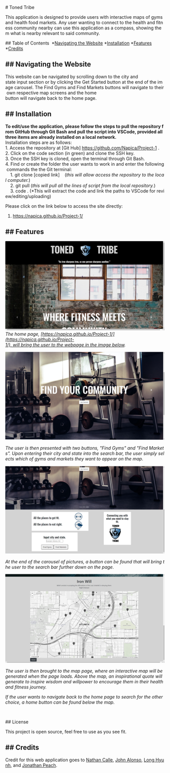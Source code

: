 # Toned Tribe

This application is designed to provide users with interactive maps of gyms and health food markets. Any user wanting to connect to the health and fitness community nearby can use this application as a compass, showing them what is nearby relevant to said community.

## Table of Contents 
*[Navigating the Website](#Navigating)
*[Installation](#installation)
*[Features](#features)
*[Credits](#credits)

## Navigating the Website 
---
This website can be navigated by scrolling down to the city and 
state input section or by clicking the Get Started button at the end of the image carousel. The Find Gyms and Find Markets buttons will navigate to their own respective map screens and the home 
button will navigate back to the home page.

## Installation
---
**To edit/use the application, please follow the steps to pull the repository from GitHub through Git Bash and pull the script into VSCode, provided all three items are already installed on a local network.**
Installation steps are as follows:
1. Access the repository at [Git Hub] https://github.com/Napica/Project-1 . 
2. Click on the code section (in green) and clone the SSH key.  
3. Once the SSH key is cloned, open the terminal through Git Bash.
4. Find or create the folder the user wants to work in and enter the following commands the the Git terminal:
    1. git clone [copied link]    (*this will allow access the repository to the local computer.*)
    2. git pull (*this will pull all the lines of script from the local repository.*)
    3. code . (*This will extract the code and link the paths to VSCode for review/editing/uploading)

Please click on the link below to access the site directly:

1. https://napica.github.io/Project-1/

## Features
---

![itemLinks](asset/images/HomePage2.png)
*The home page, [https://napica.github.io/Project-1/](https://napica.github.io/Project-1/), will bring the user to the webpage in the image below.*

![Toned Tribe](asset\images\HomePage3.png)

*The user is then presented with two buttons, "Find Gyms" and "Find Markets". Upon entering their city and state into the search bar, the user simply selects which of gyms and markets they want to appear on the map.*

![itemLinks](/asset/images/HomePage4.png)

*At the end of the carousel of pictures, a button can be found that will bring the user to the search bar further down on the page.*

![itemLinks](asset\images\MapPage.png)

*The user is then brought to the map page, where an interactive map will be generated when the page loads. Above the map, an inspirational quote will generate to inspire wisdom and willpower to encourage them in their health and fitness journey.*

*If the user wants to navigate back to the home page to search for the other choice, a home button can be found below the map.*

<br/>

## License


This project is open source, feel free to use as you see fit.

## Credits
---
Credit for this web application goes to [Nathan Calle](https://github.com/Napica), [John Alonso](https://github.com/jvalon9455), [Long Hyunh](https://github.com/Longhuynh741), and [Jonathan Peach](https://github.com/jonmakesitbetter).
